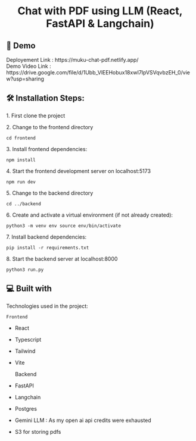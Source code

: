 <h1 align="center" id="title">Chat with PDF using LLM (React, FastAPI & Langchain)</h1>

<h2>🚀 Demo</h2>
Deployement Link : https://muku-chat-pdf.netlify.app/
<br />
Demo Video Link : https://drive.google.com/file/d/1Ubb_VlEEHobux18xwI7IpVSVqvbzEH_0/view?usp=sharing


<h2>🛠️ Installation Steps:</h2>

<p>1. First clone the project</p>

<p>2. Change to the frontend directory</p>

```
cd frontend
```

<p>3. Install frontend dependencies:</p>

```
npm install
```

<p>4. Start the frontend development server on localhost:5173</p>

```
npm run dev
```

<p>5. Change to the backend directory</p>

```
cd ../backend
```

<p>6. Create and activate a virtual environment (if not already created):</p>

```
python3 -m venv env source env/bin/activate
```

<p>7. Install backend dependencies:</p>

```
pip install -r requirements.txt
```

<p>8. Start the backend server at localhost:8000</p>

```
python3 run.py
```

  
  
<h2>💻 Built with</h2>

Technologies used in the project:

    Frontend
*   React
*   Typescript
*   Tailwind
*   Vite

    Backend
*   FastAPI
*   Langchain
*   Postgres
*   Gemini LLM : As my open ai api credits were exhausted
*   S3 for storing pdfs